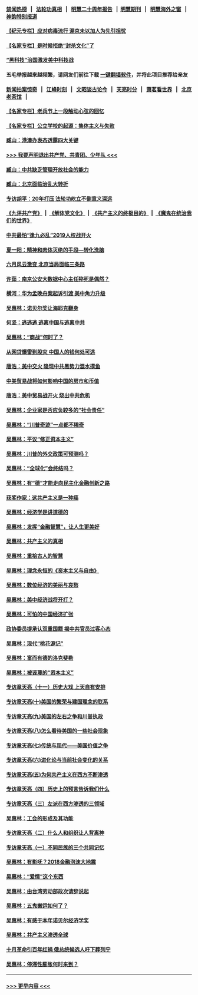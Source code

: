 #### [禁闻热榜](热点新闻.md?=0)  &nbsp;&nbsp;|&nbsp;&nbsp; [法轮功真相](https://github.com/gfw-breaker/truth/blob/master/README.md?=0) &nbsp;&nbsp;|&nbsp;&nbsp; [明慧二十周年报告](https://github.com/gfw-breaker/mh-reports/blob/master/README.md?=0) &nbsp;&nbsp;|&nbsp;&nbsp;[明慧期刊](https://github.com/gfw-breaker/mh-qikan) &nbsp;&nbsp;|&nbsp;&nbsp; [明慧海外之窗](https://github.com/gfw-breaker/mh-news/blob/master/README.md?=0) &nbsp;&nbsp;|&nbsp;&nbsp; [神韵特别报道](https://github.com/gfw-breaker/mh-news/blob/master/shenyun.md?=0)
#### [【纪元专栏】应对病毒流行 渥京未以加人为先引担忧](../pages/nsc423/n11875714.md?t=03130731) 
#### [【名家专栏】是时候拒绝“封杀文化”了](../pages/nsc423/n11814093.md?t=03130731) 
#### [“黑科技”治国激发美中科技战](../pages/nsc423/n11638056.md?t=03130731) 
#### 五毛举报越来越频繁，请网友们前往下载 [一键翻墙软件](https://github.com/gfw-breaker/ssr-accounts)，并将此项目推荐给亲友
#### [新闻拍案惊奇](https://github.com/gfw-breaker/banned-news/blob/master/pages/link4.md) &nbsp;&nbsp;|&nbsp;&nbsp; [江峰时刻](https://github.com/gfw-breaker/banned-news/blob/master/pages/link4.md) &nbsp;&nbsp;|&nbsp;&nbsp; [文昭谈古论今](https://github.com/gfw-breaker/banned-news/blob/master/pages/link4.md) &nbsp;&nbsp;|&nbsp;&nbsp; [天亮时分](https://github.com/gfw-breaker/banned-news/blob/master/pages/link4.md) &nbsp;&nbsp;|&nbsp;&nbsp; [萧茗看世界](https://github.com/gfw-breaker/banned-news/blob/master/pages/link4.md) &nbsp;&nbsp;|&nbsp;&nbsp; [北京老茶馆](https://github.com/gfw-breaker/banned-news/blob/master/pages/link4.md) &nbsp;&nbsp;|&nbsp;&nbsp; 
#### [【名家专栏】老兵节上一段触动心弦的回忆](../pages/nsc423/n11646016.md?t=03130731) 
#### [【名家专栏】公立学校的起源：集体主义与失败](../pages/nsc423/n11601833.md?t=03130731) 
#### [臧山：港澳办表态透露四大关键](../pages/nsc423/n11421628.md?t=03130731) 
#### [>>> 我要声明退出共产党、共青团、少年队 <<<](https://github.com/begood0513/goodnews/blob/master/quit/letter.md) 
#### [臧山：中共缺乏管理开放社会的能力](../pages/nsc423/n11407457.md?t=03130731) 
#### [臧山：北京面临治乱大转折](../pages/nsc423/n11406895.md?t=03130731) 
#### [专访胡平：20年打压 法轮功屹立不倒意义深远](../pages/nsc423/n11398800.md?t=03130731) 
#### [《九评共产党》](https://github.com/begood0513/9ping.md/blob/master/README.md) &nbsp;|&nbsp; [《解体党文化》](../../../../jtdwh.md/blob/master/README.md)  &nbsp;|&nbsp; [《共产主义的终极目的》](../../../../gczydzjmd.md/blob/master/README.md) &nbsp;|&nbsp; [《魔鬼在统治我们的世界》](../../../../mgztzwmdsj.md/blob/master/README.md) 
#### [中共最怕“逢九必乱”2019人权战开火](../pages/nsc423/n11385248.md?t=03130731) 
#### [夏一阳：精神和肉体灭绝的手段—转化洗脑](../pages/nsc423/n11368250.md?t=03130731) 
#### [六月风云激变 北京当局面临三条路](../pages/nsc423/n11313668.md?t=03130731) 
#### [许茹：南京公安大数据中心主任猝死是偶然？](../pages/nsc423/n11064744.md?t=03130731) 
#### [横河：华为孟晚舟案起诉引渡 美中角力升级](../pages/nsc423/n11027230.md?t=03130731) 
#### [吴惠林：诺贝尔奖让海耶克翻身](../pages/nsc423/n10890049.md?t=03130731) 
#### [何坚：逃逃逃 逃离中国与逃离中共](../pages/nsc423/n10592891.md?t=03130731) 
#### [吴惠林：“商战”何时了？](../pages/nsc423/n10573558.md?t=03130731) 
#### [从网贷爆雷到股灾 中国人的钱何处可逃](../pages/nsc423/n10572800.md?t=03130731) 
#### [唐浩：美中交火 隐现中共黑势力混水摸鱼](../pages/nsc423/n10544040.md?t=03130731) 
#### [中美贸易战将如何影响中国的房市和币值](../pages/nsc423/n10543697.md?t=03130731) 
#### [唐浩：美中贸易战开火 烧出中共危机](../pages/nsc423/n10540126.md?t=03130731) 
#### [吴惠林：企业家是否应负较多的“社会责任”](../pages/nsc423/n10535022.md?t=03130731) 
#### [吴惠林：“川普奇迹”一点都不稀奇](../pages/nsc423/n10512808.md?t=03130731) 
#### [吴惠林：平议“修正资本主义”](../pages/nsc423/n10495724.md?t=03130731) 
#### [吴惠林：川普的外交政策可预测吗？](../pages/nsc423/n10462387.md?t=03130731) 
#### [吴惠林：“全球化”会终结吗？](../pages/nsc423/n10452838.md?t=03130731) 
#### [吴惠林：有“德”才能走向民主化金融创新之路](../pages/nsc423/n10432292.md?t=03130731) 
#### [获奖作家：这共产主义是一种癌](../pages/nsc423/n10431541.md?t=03130731) 
#### [吴惠林：经济学是讲道德的](../pages/nsc423/n10398014.md?t=03130731) 
#### [吴惠林：发挥“金融智慧”，让人生更美好](../pages/nsc423/n10375019.md?t=03130731) 
#### [吴惠林：共产主义的真相](../pages/nsc423/n10351394.md?t=03130731) 
#### [吴惠林：重拾古人的智慧](../pages/nsc423/n10337691.md?t=03130731) 
#### [吴惠林：理念永恒的《资本主义与自由》](../pages/nsc423/n10316274.md?t=03130731) 
#### [吴惠林：数位经济的美丽与哀愁](../pages/nsc423/n10292946.md?t=03130731) 
#### [吴惠林：美中经济战将开打？](../pages/nsc423/n10258825.md?t=03130731) 
#### [吴惠林：可怕的中国经济扩张](../pages/nsc423/n10219147.md?t=03130731) 
#### [政协委员提承认双重国籍 揭中共官员过客心态](../pages/nsc423/n10208809.md?t=03130731) 
#### [吴惠林：现代“桃花源记”](../pages/nsc423/n10185234.md?t=03130731) 
#### [吴惠林：富而有德的洛克斐勒](../pages/nsc423/n10142264.md?t=03130731) 
#### [吴惠林：被诬蔑的“资本主义”](../pages/nsc423/n10124816.md?t=03130731) 
#### [专访章天亮（十一）历史大戏 上天自有安排](../pages/nsc423/n10094905.md?t=03130731) 
#### [专访章天亮(十)美国的繁荣与建国理念的联系](../pages/nsc423/n10094899.md?t=03130731) 
#### [专访章天亮(九)美国的左右之争和川普执政](../pages/nsc423/n10094889.md?t=03130731) 
#### [专访章天亮(八)怎么看待美国的一些社会现象](../pages/nsc423/n10094857.md?t=03130731) 
#### [专访章天亮(七)传统与现代——美国价值之争](../pages/nsc423/n10093140.md?t=03130731) 
#### [专访章天亮(六)进化论与当前社会变化的关系](../pages/nsc423/n10092036.md?t=03130731) 
#### [专访章天亮(五)为何共产主义在西方不断渗透](../pages/nsc423/n10083620.md?t=03130731) 
#### [专访章天亮（四）历史上的预言告诉我们什么](../pages/nsc423/n10083606.md?t=03130731) 
#### [专访章天亮（三）左派在西方渗透的三领域](../pages/nsc423/n10081115.md?t=03130731) 
#### [吴惠林：工会的形成及其功能](../pages/nsc423/n10080633.md?t=03130731) 
#### [专访章天亮（二）什么人和组织让人背离神](../pages/nsc423/n10076637.md?t=03130731) 
#### [专访章天亮（一）不同民族的三个共同记忆](../pages/nsc423/n10074188.md?t=03130731) 
#### [吴惠林：有影呒？2018金融泡沫大地震](../pages/nsc423/n10040534.md?t=03130731) 
#### [吴惠林：“爱情”这个东西](../pages/nsc423/n10019423.md?t=03130731) 
#### [吴惠林：由台湾劳动部政次请辞说起](../pages/nsc423/n9979679.md?t=03130731) 
#### [吴惠林：五鬼搬运如何了？](../pages/nsc423/n9925338.md?t=03130731) 
#### [吴惠林：有感于本年诺贝尔经济学奖](../pages/nsc423/n9871883.md?t=03130731) 
#### [吴惠林：共产主义渗透全球](../pages/nsc423/n9812748.md?t=03130731) 
#### [十月革命引百年红祸 俄总统候选人吁下葬列宁](../pages/nsc423/n9810182.md?t=03130731) 
#### [吴惠林：停滞性膨胀何时来到？](../pages/nsc423/n9764136.md?t=03130731) 

----
#### [ >>> 更早内容 <<< ](../indexes/nsc423-earlier.md)
